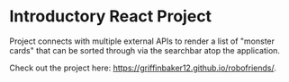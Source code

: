 # Introductory React Project

Project connects with multiple external APIs to render a list of "monster cards" that can be sorted through via the searchbar atop the application. 

Check out the project here: https://griffinbaker12.github.io/robofriends/.
